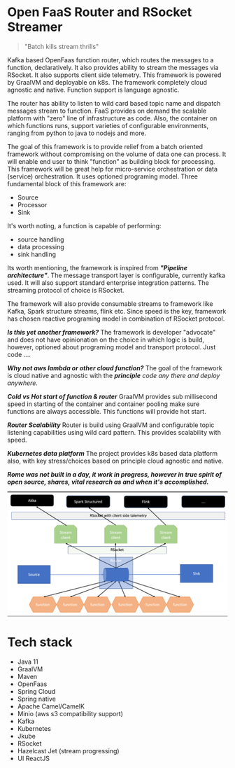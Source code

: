 # Open FaaS Router and RSocket Streamer


> "Batch kills stream thrills"

Kafka based OpenFaas function router, which routes the messages to a function, declaratively. It also provides ability
to stream the messages via RSocket. It also supports client side telemetry. This framework is powered by GraalVM and
deployable on k8s. The framework completely cloud agnostic and native. Function support is language agnostic.

The router has ability to listen to wild card based topic name and dispatch messages stream to function. FaaS provides
on demand the scalable platform with "zero" line of infrastructure as code. Also, the container on which functions runs,
support varieties of configurable environments, ranging from python to java to nodejs and more.

The goal of this framework is to provide relief from a batch oriented framework without compromising on the volume of
data one can process. It will enable end user to think "function" as building block for processing. This framework will
be great help for micro-service orchestration or data (service) orchestration. It uses optioned programing model. Three
fundamental block of this framework are:

- Source
- Processor
- Sink

It's worth noting, a function is capable of performing:

- source handling
- data processing
- sink handling

Its worth mentioning, the framework is inspired from **_"Pipeline architecture"_**. The message transport layer is
configurable, currently kafka used. It will also support standard enterprise integration patterns. The streaming
protocol of choice is RSocket.

The framework will also provide consumable streams to framework like Kafka, Spark structure streams, flink etc. Since
speed is the key, framework has chosen reactive programing model in combination of RSocket protocol.

**_Is this yet another framework?_** The framework is developer "advocate" and does not have opinionation on the choice
in which logic is build, however, optioned about programing model and transport protocol. Just code ....

**_Why not aws lambda or other cloud function?_** The goal of the framework is cloud native and agnostic with the
**_principle_** _code any there and deploy anywhere._

_**Cold vs Hot start of function & router**_ GraalVM provides sub millisecond speed in starting of the container and
container pooling make sure functions are always accessible. This functions will provide hot start.

**_Router Scalability_** Router is build using GraalVM and configurable topic listening capabilities using wild card
pattern. This provides scalability with speed.

**_Kubernetes data platform_** The project provides k8s based data platform also, with key stress/choices based on
principle cloud agnostic and native.

_**Rome was not built in a day, it work in progress, however in true spirit of open source, shares, vital research as
and when it's accomplished.**_

![Router](./RSockerKafkaRouter.png)

# Tech stack

- Java 11
- GraalVM
- Maven
- OpenFaas
- Spring Cloud
- Spring native
- Apache Camel/CamelK
- Minio (aws s3 compatibility support)
- Kafka
- Kubernetes
- Jkube
- RSocket
- Hazelcast Jet (stream progressing)
- UI ReactJS

